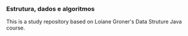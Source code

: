 ### Estrutura, dados e algoritmos

This is a study repository based on Loiane Groner's Data Struture Java course.
